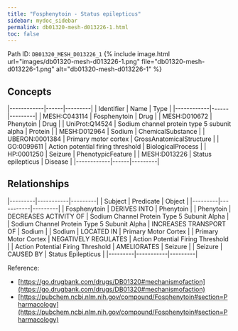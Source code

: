 ```yaml
---
title: "Fosphenytoin - Status epilepticus"
sidebar: mydoc_sidebar
permalink: db01320-mesh-d013226-1.html
toc: false 
---
```



Path ID: `DB01320_MESH_D013226_1`
{% include image.html url="images/db01320-mesh-d013226-1.png" file="db01320-mesh-d013226-1.png" alt="db01320-mesh-d013226-1" %}

## Concepts

|------------|------|---------|
| Identifier | Name | Type    |
|------------|------|---------|
| MESH:C043114 | Fosphenytoin | Drug |
| MESH:D010672 | Phenytoin | Drug |
| UniProt:Q14524 | Sodium channel protein type 5 subunit alpha | Protein |
| MESH:D012964 | Sodium | ChemicalSubstance |
| UBERON:0001384 | Primary motor cortex | GrossAnatomicalStructure |
| GO:0099611 | Action potential firing threshold | BiologicalProcess |
| HP:0001250 | Seizure | PhenotypicFeature |
| MESH:D013226 | Status epilepticus | Disease |
|------------|------|---------|

## Relationships

|---------|-----------|---------|
| Subject | Predicate | Object  |
|---------|-----------|---------|
| Fosphenytoin | DERIVES INTO | Phenytoin |
| Phenytoin | DECREASES ACTIVITY OF | Sodium Channel Protein Type 5 Subunit Alpha |
| Sodium Channel Protein Type 5 Subunit Alpha | INCREASES TRANSPORT OF | Sodium |
| Sodium | LOCATED IN | Primary Motor Cortex |
| Primary Motor Cortex | NEGATIVELY REGULATES | Action Potential Firing Threshold |
| Action Potential Firing Threshold | AMELIORATES | Seizure |
| Seizure | CAUSED BY | Status Epilepticus |
|---------|-----------|---------|

Reference: 
  - [https://go.drugbank.com/drugs/DB01320#mechanismofaction](https://go.drugbank.com/drugs/DB01320#mechanismofaction)
  - [https://pubchem.ncbi.nlm.nih.gov/compound/Fosphenytoin#section=Pharmacology](https://pubchem.ncbi.nlm.nih.gov/compound/Fosphenytoin#section=Pharmacology)
